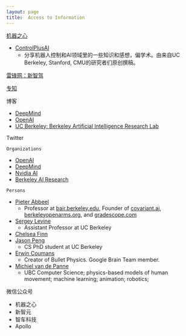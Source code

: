 ```yaml
---
layout: page
title:  Access to Information
---
```



[机器之心](https://www.jiqizhixin.com/)
- [ControlPlusAI](https://www.jiqizhixin.com/columns/ControlPlusAI)
	- 分享机器人控制和AI领域里的一些知识和感想，偏学术。由来自UC Berkeley, Stanford, CMU的研究者们原创撰稿。


[雷锋网：新智驾](https://www.leiphone.com/category/transportation)

[专知](http://www.zhuanzhi.ai/)

博客
- [DeepMind](https://deepmind.com/blog/)
- [OpenAI](https://openai.com/blog/)
- [UC Berkeley: Berkeley Artificial Intelligence Research Lab](https://bair.berkeley.edu/blog/?refresh=1)

Twitter

`Organizations`
- [OpenAI](https://twitter.com/OpenAI)
- [DeepMind](https://twitter.com/DeepMindAI)
- [Nvidia AI](https://twitter.com/NvidiaAI)
- [Berkeley AI Research](https://twitter.com/berkeley_ai)

`Persons`
- [Pieter Abbeel](https://twitter.com/pabbeel)
	- Professor at [bair.berkeley.edu](https://bair.berkeley.edu), Founder of [covariant.ai](http://covariant.ai), [berkeleyopenarms.org](https://www.berkeleyopenarms.org/), and [gradescope.com](http://gradescope.com)
- [Sergey Levine](https://twitter.com/svlevine)
	- Assistant Professor at UC Berkeley
- [Chelsea Finn](https://twitter.com/chelseabfinn)
- [Jason Peng](https://twitter.com/xbpeng4)
	- CS PhD student at UC Berkeley
- [Erwin Coumans](https://twitter.com/erwincoumans)
	- Creator of Bullet Physics. Google Brain Team member.
- [Michiel van de Panne](https://twitter.com/Mvandepanne)
	- UBC Computer Science; physics-based models of human movement; machine learning; animation; robotics;

微信公众号
- 机器之心
- 新智元
- 智车科技
- Apollo

